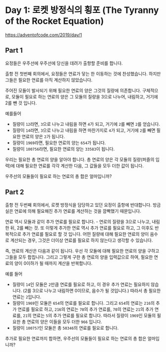 # Day 1: 로켓 방정식의 횡포 (The Tyranny of the Rocket Equation)
<https://adventofcode.com/2019/day/1>

## Part 1
요정들은 우주선에 우주선에 당신을 데려가 출항할 준비를 합니다.

출항 전 첫번째 회의에서, 요정들은 연료가 닿는 한 이동하는 것에 찬성했습니다. 하지만 그들은 필요한 연료를 아직 계산하지 않았습니다.

주어진 모듈이 발사되기 위해 필요한 연료의 양은 그것의 질량에 의존합니다. 구체적으로, 모듈이 필요로 하는 연료의 양은 그 모듈의 질량을 3으로 나누어, 내림하고, 거기에 2를 뺀 것 입니다.

예를들어
- 질량이 `12`라면, `3`으로 나누고 내림을 하면 `4`가 되고, 거기에 `2`를 빼면 `2`를 얻습니다.
- 질량이 `14`라면, `3`으로 나누고 내림을 하면 마찬가지로 `4`가 되고, 거기에 `2`를 빼면 필요한 연료의 양은 `2`가 됩니다.
- 질량이 `1969`라면, 필요한 연료의 양는 `654`가 됩니다.
- 질량이 `100756`라면, 필요한 연료의 양는 `33583`이 됩니다.

우리는 필요한 총 연료의 양을 알아야 합니다. 총 연료의 양은 각 모듈의 질량(퍼즐의 입력)에 대해 필요한 연료를 각각 계산한 다음, 그 값들을 모두 더한 값이 됩니다.

우주선의 모듈들이 필요로 하는 연료의 총 합은 얼마입니까?

## Part 2
출항 전 두번째 회의에서, 로켓 방정식을 담당하고 있던 요정이 출항에 반대합니다. 방금 실은 연료에 의해 필요해진 추가 연료를 계산하는 것을 깜빡했기 때문입니다.

연료 역시 모듈과 같이 추가 연료를 필요로 합니다. - 연로의 질량을 3으로 나누고, 내림한 뒤, 2를 빼는 것. 또 이렇게 추가한 연료 역시 추가 연료를 필요로 하고, 그 이후도 반복적으로 추가 연료를 필요로 할 것 입니다. 어떤 질량에 대해 필요한 연료의 양이 음수로 계산되는 경우, 그것은 더이상 연료를 필요로 하지 않는다고 생각할 수 있습니다.

즉, 연료의 계산은 다음과 같이 됩니다. 우선 각 모듈에 대해 필요한 연료의 양을 구하고 그들을 모두 합칩니다. 그리고 그렇게 구한 총 연료의 양을 입력값으로 하여, 필요한 연료의 양이 0이하가 될 때까지 계산을 반복합니다.

예를 들어
- 질량이 `14`인 모듈은 `2`만큼 연료를 필요로 하고, 이 경우 추가 연료는 필요하지 않습니다. (2를 3으로 나누고 내림하면 0이므로, 음수가 될 것입니다.) 따라서 총 필요한 연료는 `2`입니다.
- 질량이 `1969`인 모듈은 `654`의 연료를 필요로 합니다. 그리고 `654`의 연료는 `216`의 추가 연료를 필요로 하고, `216`의 연료는 `70`의 추가 연료를, `70`의 연료는 `21`의 추가 연료를, `21`의 연료는 `5`의 추가 연료를 필요로 합니다. 따라서 질량이 `1969`인 모듈의 필요한 총 연료의 양은 이들을 모두 더한 `966` 입니다.
- 질량이 `100757`인 모듈은 총 `50346`의 연료를 필요로 합니다.

추가로 필요한 연료까지 합하면, 우주선의 모듈들이 필요로 하는 연료의 총 합은 얼마입니까?
